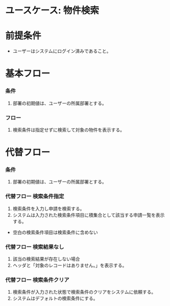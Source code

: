 # ユースケース: 物件検索

# 前提条件

- ユーザーはシステムにログイン済みであること。

# 基本フロー

### 条件
1. 部署の初期値は、ユーザーの所属部署とする。

### フロー
1. 検索条件は指定せずに検索して対象の物件を表示する。


# 代替フロー

### 条件
1. 部署の初期値は、ユーザーの所属部署とする。

### 代替フロー 検索条件指定

1. 検索条件を入力し申請を検索する。
1. システムは入力された検索条件項目に積集合として該当する申請一覧を表示する。
  - 空白の検索条件項目は検索条件に含めない

### 代替フロー 検索結果なし

1. 該当の検索結果が存在しない場合
1. ヘッダと「対象のレコードはありません。」を表示する。

### 代替フロー 検索条件クリア

1. 検索条件が入力された状態で検索条件のクリアをシステムに依頼する。
1. システムはデフォルトの検索条件にする。
